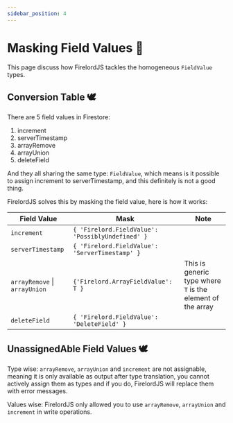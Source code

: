 ```yaml
---
sidebar_position: 4
---
```


# Masking Field Values 🍁

This page discuss how FirelordJS tackles the homogeneous `FieldValue` types.

## Conversion Table 🕊️

There are 5 field values in Firestore:

1. increment
2. serverTimestamp
3. arrayRemove
4. arrayUnion
5. deleteField

And they all sharing the same type: `FieldValue`, which means is it possible to assign increment to serverTimestamp, and this definitely is not a good thing.

FirelordJS solves this by masking the field value, here is how it works:

| Field Value                   | Mask                                             | Note                                                       |
| ----------------------------- | ------------------------------------------------ | ---------------------------------------------------------- |
| `increment`                   | `{ 'Firelord.FieldValue': 'PossiblyUndefined' }` |                                                            |
| `serverTimestamp`             | `{ 'Firelord.FieldValue': 'ServerTimestamp' }`   |                                                            |
| `arrayRemove` \| `arrayUnion` | `{'Firelord.ArrayFieldValue': T }`               | This is generic type where `T` is the element of the array |
| `deleteField`                 | `{ 'Firelord.FieldValue': 'DeleteField' }`       |                                                            |

## UnassignedAble Field Values 🕊️

Type wise: `arrayRemove`, `arrayUnion` and `increment` are not assignable, meaning it is only available as output after type translation, you cannot actively assign them as types and if you do, FirelordJS will replace them with error messages.

Values wise: FirelordJS only allowed you to use `arrayRemove`, `arrayUnion` and `increment` in write operations.
